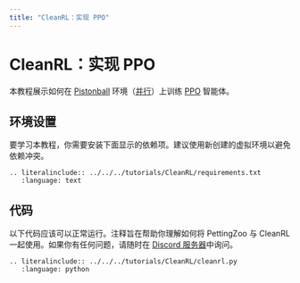 ```yaml
---
title: "CleanRL：实现 PPO"
---
```


# CleanRL：实现 PPO

本教程展示如何在 [Pistonball](/environments/butterfly/pistonball/) 环境（[并行](/api/parallel/)）上训练 [PPO](https://docs.cleanrl.dev/rl-algorithms/ppo/) 智能体。

## 环境设置
要学习本教程，你需要安装下面显示的依赖项。建议使用新创建的虚拟环境以避免依赖冲突。
```{eval-rst}
.. literalinclude:: ../../../tutorials/CleanRL/requirements.txt
   :language: text
```

## 代码
以下代码应该可以正常运行。注释旨在帮助你理解如何将 PettingZoo 与 CleanRL 一起使用。如果你有任何问题，请随时在 [Discord 服务器](https://discord.gg/nhvKkYa6qX)中询问。
```{eval-rst}
.. literalinclude:: ../../../tutorials/CleanRL/cleanrl.py
   :language: python
```
